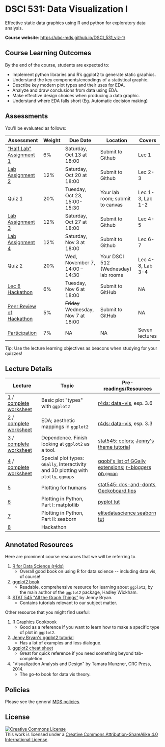 # DSCI 531: Data Visualization I

Effective static data graphics using R and python for exploratory data analysis.

__Course website__: <https://ubc-mds.github.io/DSCI_531_viz-1/>


## Course Learning Outcomes

By the end of the course, students are expected to:

* Implement python libraries and R’s ggplot2 to generate static graphics.
* Understand the key components/encodings of a statistical graphic.
* Describe key modern plot types and their uses for EDA.
* Analyze and draw conclusions from data using EDA. 
* Make effective design choices when producing a data graphic.
* Understand where EDA falls short (Eg. Automatic decision making)

## Assessments

You'll be evaluated as follows:

| Assessment       | Weight  | Due Date         | Location | Covers | 
|------------------|---------|------------------|----------|--------|
| ["Half Lab" Assignment 1](release/lab1/lab1.ipynb) | 6%      | Saturday, Oct 13 at 18:00 | Submit to Github | Lec 1 |
| [Lab Assignment 2](release/lab2/lab2.ipynb) | 12%     | Saturday, Oct 20 at 18:00 | Submit to Github | Lec 2-3 |
| Quiz 1           | 20%     | Tuesday, Oct 23, 15:00-15:30   | Your lab room; submit to canvas | Lec 1-3, Lab 1-2 |
| [Lab Assignment 3](release/lab3/lab3.Rmd) | 12%     | Saturday, Oct 27 at 18:00 | Submit to Github | Lec 4-5 |
| [Lab Assignment 4](release/lab4/) | 12%     | Saturday, Nov 3 at 18:00     | Submit to Github | Lec 6-7 |
| Quiz 2           | 20%     | Wed, November 7, 14:00 – 14:30 | Your DSCI 512 (Wednesday) lab rooms | Lec 4-8, Lab 3-4 |
| [Lec 8 Hackathon](release/hackathon/hackathon.md)  | 6%      | Tuesday, Nov 6 at 18:00 | Submit to GitHub | NA |
| [Peer Review of Hackathon](release/peer_review/peer_review.md) | 5% | ~~Friday~~ Wednesday, Nov 7 at 18:00 | Submit to GitHub | NA |
| [Participation](participation/participation.md)    | 7%      | NA | NA | Seven lectures |

Tip: Use the lecture learning objectives as beacons when studying for your quizzes!


## Lecture Details

| Lecture | Topic | Pre-readings/Resources |
|---------|-------|------------------------|
| [1](lectures/lec1.md) / [complete worksheet](lectures/lec1-worksheet-complete.md) | Basic plot "types" with `ggplot2` | [r4ds: data-vis](http://r4ds.had.co.nz/data-visualisation.html), esp. 3.6 |
| [2](lectures/lec2.md) / [complete worksheet](lectures/lec2-worksheet-complete.md) | EDA; aesthetic mappings in `ggplot2` | [r4ds: data-vis](http://r4ds.had.co.nz/data-visualisation.html), esp. 3.3 |
| [3](lectures/lec3.md) / [complete worksheet](lectures/lec3-worksheet-complete.md) | Dependence. Finish looking at `ggplot2` as a tool. | [stat545: colors](http://stat545.com/block018_colors.html); [Jenny's theme tutorial](https://github.com/jennybc/ggplot2-tutorial/blob/master/gapminder-ggplot2-themes.md) |
| [4](lectures/lec4.md) / [complete worksheet](lectures/lec4-worksheet-complete.html) | Special plot types: `GGally`, Interactivity and 3D plotting with `plotly`, `ggmaps` | [ggobi's list of GGally extensions](http://ggobi.github.io/ggally/); [r-bloggers on `ggmap`](https://www.r-bloggers.com/how-to-plot-basic-maps-with-ggmap/) |
| [5](lectures/lec5.md) | Plotting for humans | [stat545: dos-and-donts](http://stat545.com/block015_graph-dos-donts.html), [Geckoboard tips](https://www.geckoboard.com/learn/data-literacy/data-visualization-tips/) |
| [6](lectures/lec6.ipynb)  | Plotting in Python, Part I: matplotlib | [pyplot tut](https://matplotlib.org/users/pyplot_tutorial.html) | 
| [7](lectures/lec7.ipynb)  | Plotting in Python, Part II: seaborn | [elitedatascience seaborn tut](https://elitedatascience.com/python-seaborn-tutorial) |
| [8](lectures/lec8.md) | Hackathon  |


## Annotated Resources

Here are prominent course resources that we will be referring to.

1. [R for Data Science (r4ds)](http://r4ds.had.co.nz/)
   - Overall good book on using R for data science -- including data vis, of course!
2. [ggplot2 book](http://webcat2.library.ubc.ca/vwebv/holdingsInfo?bibId=8489511)
   - Readable, comprehensive resource for learning about `ggplot2`, by the main author of the `ggplot2` package, Hadley Wickham. 
3. [STAT 545 "All the Graph Things"](http://stat545.com/graph00_index.html) by Jenny Bryan.
   - Contains tutorials relevant to our subject matter.

Other resource that you might find useful:

1. [R Graphics Cookbook](http://www.cookbook-r.com/Graphs/)
   - Good as a reference if you want to learn how to make a specific type of plot in `ggplot2`. 
2. [Jenny Bryan's ggplot2 tutorial](https://github.com/jennybc/ggplot2-tutorial)
   - Has a lot of examples and less dialogue.
3. [ggplot2 cheat sheet](https://github.com/rstudio/cheatsheets/blob/master/data-visualization-2.1.pdf)
   - Great for quick reference if you need something beyond tab-completion.
4. "Visualization Analysis and Design" by Tamara Munzner, CRC Press, 2014.
   - The go-to book for data vis theory.


## Policies

Please see the general [MDS policies](https://ubc-mds.github.io/policies/).

## License

<a rel="license" href="http://creativecommons.org/licenses/by-sa/4.0/"><img alt="Creative Commons License" style="border-width:0" src="https://i.creativecommons.org/l/by-sa/4.0/88x31.png" /></a><br />This work is licensed under a <a rel="license" href="http://creativecommons.org/licenses/by-sa/4.0/">Creative Commons Attribution-ShareAlike 4.0 International License</a>.

